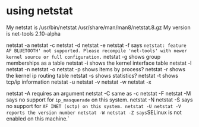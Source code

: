 # using netstat

My netstat is /usr/bin/netstat /usr/share/man/man8/netstat.8.gz
My version is net-tools 2.10-alpha

netstat -a
netstat -c
netstat -d
netstat -e
netstat -f says `netstat: feature AF BLUETOOTH' not supported. Please recompile 'net-tools' with newer kernel source or full configuration.`
netstat -g shows group memberships as a table
netstat -i shows the kernel interface table
netstat -l
netstat -n
netstat -o
netstat -p shows items by process?
netstat -r shows the kernel ip routing table
netstat -s shows statistics?
netstat -t shows tcp/ip information
netstat -u
netstat -v
netstat -w
netstat -x

netstat -A requires an argument
netstat -C same as -c
netstat -F
netstat -M says no support for `ip_masquerade` on this system.
netstat -N
netstat -S says no support for `AF INET (sctp) on this system.
netstat -U
netstat -V reports the version number
netstat -W
netstat -Z says`SELinux is not enabled on this machine.`
